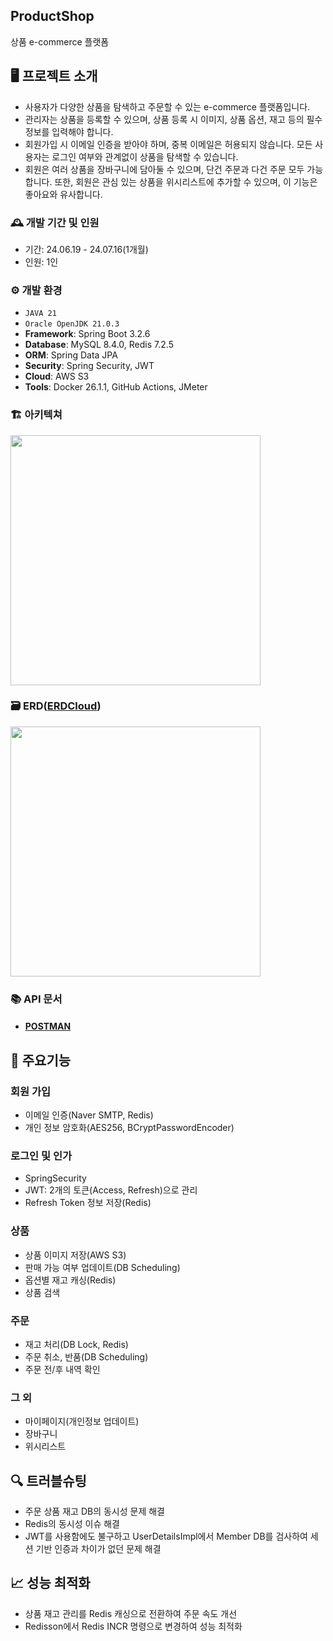 ProductShop
---
상품 e-commerce 플랫폼

## 🖥️ 프로젝트 소개
- 사용자가 다양한 상품을 탐색하고 주문할 수 있는 e-commerce 플랫폼입니다.
- 관리자는 상품을 등록할 수 있으며, 상품 등록 시 이미지, 상품 옵션, 재고 등의 필수 정보를 입력해야 합니다.
- 회원가입 시 이메일 인증을 받아야 하며, 중복 이메일은 허용되지 않습니다. 모든 사용자는 로그인 여부와 관계없이 상품을 탐색할 수 있습니다.
- 회원은 여러 상품을 장바구니에 담아둘 수 있으며, 단건 주문과 다건 주문 모두 가능합니다. 또한, 회원은 관심 있는 상품을 위시리스트에 추가할 수 있으며, 이 기능은 좋아요와 유사합니다.

### 🕰️ 개발 기간 및 인원
* 기간: 24.06.19 - 24.07.16(1개월)
* 인원: 1인

### ⚙️ 개발 환경
- `JAVA 21`
- `Oracle OpenJDK 21.0.3`
- **Framework**: Spring Boot 3.2.6
- **Database**: MySQL 8.4.0, Redis 7.2.5
- **ORM**: Spring Data JPA
- **Security**: Spring Security, JWT
- **Cloud**: AWS S3
- **Tools**: Docker 26.1.1, GitHub Actions, JMeter

### 🏗️ 아키텍쳐
<!-- ![아키텍쳐](https://github.com/user-attachments/assets/10887e9c-ccd1-4fdd-8ffa-b8a11cfa943f) -->
<img src="https://github.com/user-attachments/assets/10887e9c-ccd1-4fdd-8ffa-b8a11cfa943f" height="400"/>

### 🗃️ ERD([ERDCloud](https://www.erdcloud.com/d/Xm7kDGmuH6picA6E8))
<!-- ![ERD](https://github.com/user-attachments/assets/8c43bb59-37d7-4d2d-81ab-4a949d93cce2) -->
<img src="https://github.com/user-attachments/assets/8c43bb59-37d7-4d2d-81ab-4a949d93cce2" height="400"/>


### 📚 API 문서
- #### [POSTMAN](https://documenter.getpostman.com/view/23481846/2sA3kSo3ZJ)

## 📌 주요기능
### 회원 가입
- 이메일 인증(Naver SMTP, Redis)
- 개인 정보 암호화(AES256, BCryptPasswordEncoder)
  
### 로그인 및 인가
- SpringSecurity
- JWT: 2개의 토큰(Access, Refresh)으로 관리
- Refresh Token 정보 저장(Redis)

### 상품
- 상품 이미지 저장(AWS S3)
- 판매 가능 여부 업데이트(DB Scheduling)
- 옵션별 재고 캐싱(Redis)
- 상품 검색

### 주문
- 재고 처리(DB Lock, Redis)
- 주문 취소, 반품(DB Scheduling)
- 주문 전/후 내역 확인
  
### 그 외
- 마이페이지(개인정보 업데이트)
- 장바구니
- 위시리스트
  
## 🔍 트러블슈팅
- 주문 상품 재고 DB의 동시성 문제 해결
- Redis의 동시성 이슈 해결
- JWT를 사용함에도 불구하고 UserDetailsImpl에서 Member DB를 검사하여 세션 기반 인증과 차이가 없던 문제 해결

## 📈 성능 최적화
- 상품 재고 관리를 Redis 캐싱으로 전환하여 주문 속도 개선
- Redisson에서 Redis INCR 명령으로 변경하여 성능 최적화
  

